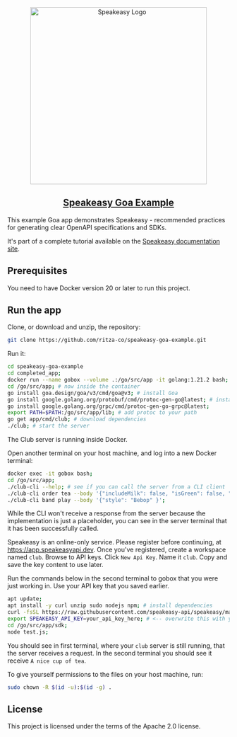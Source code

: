 <div align="center">

<a href="[Speakeasy](https://speakeasyapi.dev/)">
  <img src="https://github.com/speakeasy-api/speakeasy/assets/68016351/e959f81a-b250-4003-8c5c-a45b9463fc95" alt="Speakeasy Logo" width="400">
<h2>Speakeasy Goa Example</h2>
</a>

</div>

This example Goa app demonstrates Speakeasy - recommended practices for generating clear OpenAPI specifications and SDKs.

It's part of a complete tutorial available on the [Speakeasy documentation site](https://www.speakeasyapi.dev/docs).

## Prerequisites

You need to have Docker version 20 or later to run this project.

## Run the app

Clone, or download and unzip, the repository:

```bash
git clone https://github.com/ritza-co/speakeasy-goa-example.git
```

Run it:

```bash
cd speakeasy-goa-example
cd completed_app;
docker run --name gobox --volume .:/go/src/app -it golang:1.21.2 bash; # start a docker container
cd /go/src/app; # now inside the container
go install goa.design/goa/v3/cmd/goa@v3; # install Goa
go install google.golang.org/protobuf/cmd/protoc-gen-go@latest; # install grpc
go install google.golang.org/grpc/cmd/protoc-gen-go-grpc@latest;
export PATH=$PATH:/go/src/app/lib; # add protoc to your path
go get app/cmd/club; # download dependencies
./club; # start the server
```

The Club server is running inside Docker.

Open another terminal on your host machine, and log into a new Docker terminal:

```bash
docker exec -it gobox bash;
cd /go/src/app;
./club-cli --help; # see if you can call the server from a CLI client
./club-cli order tea --body '{"includeMilk": false, "isGreen": false, "numberSugars": 1 }';
./club-cli band play --body '{"style": "Bebop" }';
```

While the CLI won't receive a response from the server because the implementation is just a placeholder, you can see in the server terminal that it has been successfully called.

Speakeasy is an online-only service. Please register before continuing, at https://app.speakeasyapi.dev. Once you've registered, create a workspace named `club`. Browse to API keys. Click `New Api Key`. Name it `club`. Copy and save the key content to use later.

Run the commands below in the second terminal to gobox that you were just working in. Use your API key that you saved earlier.

```bash
apt update;
apt install -y curl unzip sudo nodejs npm; # install dependencies
curl -fsSL https://raw.githubusercontent.com/speakeasy-api/speakeasy/main/install.sh | sh; # install Speakeasy
export SPEAKEASY_API_KEY=your_api_key_here; # <-- overwrite this with your key
cd /go/src/app/sdk;
node test.js;
```

You should see in first terminal, where your `club` server is still running, that the server receives a request. In the second terminal you should see it receive `A nice cup of tea`.

To give yourself permissions to the files on your host machine, run:

```bash
sudo chown -R $(id -u):$(id -g) .
```

## License

This project is licensed under the terms of the Apache 2.0 license.
